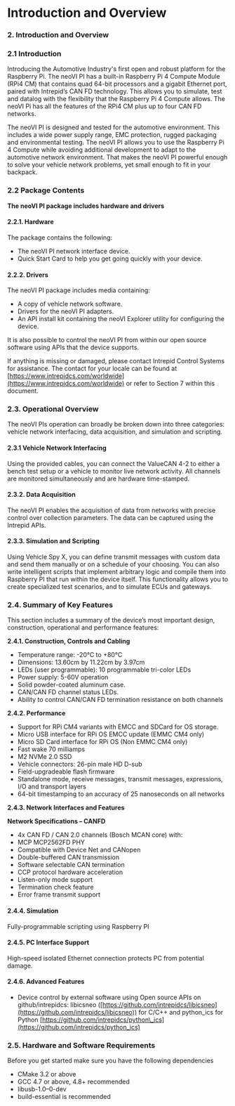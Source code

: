 # Introduction and Overview

### 2. Introduction and Overview

### 2.1 Introduction&#x20;

Introducing the Automotive Industry's first open and robust platform for the Raspberry Pi. The neoVI PI has a built-in Raspberry Pi 4 Compute Module (RPi4 CM) that contains quad 64-bit processors and a gigabit Ethernet port, paired with Intrepid’s CAN FD technology. This allows you to simulate, test and datalog with the flexibility that the Raspberry Pi 4 Compute allows. The neoVI Pi has all the features of the RPi4 CM plus up to four CAN FD networks.&#x20;

The neoVI PI is designed and tested for the automotive environment. This includes a wide power supply range, EMC protection, rugged packaging and environmental testing. The neoVI PI allows you to use the Raspberry Pi 4 Compute while avoiding additional development to adapt to the automotive network environment. That makes the neoVI PI powerful enough to solve your vehicle network problems, yet small enough to fit in your backpack.

### 2.2 Package Contents

**The neoVI PI package includes hardware and drivers**

#### 2.2.1. Hardware&#x20;

The package contains the following:&#x20;

* The neoVI PI network interface device.&#x20;
* Quick Start Card to help you get going quickly with your device.&#x20;

#### 2.2.2. Drivers&#x20;

The neoVI PI package includes media containing:

* A copy of vehicle network software.&#x20;
* Drivers for the neoVI PI adapters.&#x20;
* An API install kit containing the neoVI Explorer utility for configuring the device.&#x20;

It is also possible to control the neoVI PI from within our open source software using APIs that the device supports.&#x20;

If anything is missing or damaged, please contact Intrepid Control Systems for assistance. The contact for your locale can be found at [https://www.intrepidcs.com/worldwide](https://www.intrepidcs.com/worldwide) or refer to Section 7 within this document.

### 2.3. Operational Overview&#x20;

The neoVI PIs operation can broadly be broken down into three categories: vehicle network interfacing, data acquisition, and simulation and scripting.

#### 2.3.1 Vehicle Network Interfacing

Using the provided cables, you can connect the ValueCAN 4-2 to either a bench test setup or a vehicle to monitor live network activity. All channels are monitored simultaneously and are hardware time-stamped.&#x20;

#### 2.3.2. Data Acquisition&#x20;

The neoVI PI enables the acquisition of data from networks with precise control over collection parameters. The data can be captured using the Intrepid APIs.&#x20;

#### 2.3.3. Simulation and Scripting&#x20;

Using Vehicle Spy X, you can define transmit messages with custom data and send them manually or on a schedule of your choosing. You can also write intelligent scripts that implement arbitrary logic and compile them into Raspberry PI that run within the device itself. This functionality allows you to create specialized test scenarios, and to simulate ECUs and gateways.

### 2.4. Summary of Key Features&#x20;

This section includes a summary of the device’s most important design, construction, operational and performance features:

**2.4.1. Construction, Controls and Cabling**

* Temperature range: -20°C to +80°C&#x20;
* Dimensions: 13.60cm by 11.22cm by 3.97cm
* LEDs (user programmable): 10 programmable tri-color LEDs&#x20;
* Power supply: 5-60V operation
* Solid powder-coated aluminum case.&#x20;
* CAN/CAN FD channel status LEDs.&#x20;
* Ability to control CAN/CAN FD termination resistance on both channels

**2.4.2. Performance**

* Support for RPi CM4 variants with EMCC and SDCard for OS storage.&#x20;
* Micro USB interface for RPi OS EMCC update (EMMC CM4 only)&#x20;
* Micro SD Card interface for RPi OS (Non EMMC CM4 only)&#x20;
* Fast wake 70 milliamps
* M2 NVMe 2.0 SSD&#x20;
* Vehicle connectors: 26-pin male HD D-sub&#x20;
* Field-upgradeable flash firmware
* Standalone mode, receive messages, transmit messages, expressions, I/O and transport layers
* 64-bit timestamping to an accuracy of 25 nanoseconds on all networks

**2.4.3. Network Interfaces and Features**

**Network Specifications – CANFD**

* 4x CAN FD / CAN 2.0 channels (Bosch MCAN core) with:
* MCP MCP2562FD PHY
* Compatible with Device Net and CANopen
* Double-buffered CAN transmission
* Software selectable CAN termination
* CCP protocol hardware acceleration&#x20;
* Listen-only mode support&#x20;
* Termination check feature
* &#x20;Error frame transmit support

#### 2.4.4. Simulation&#x20;

Fully-programmable scripting using Raspberry PI&#x20;

#### 2.4.5. PC Interface Support&#x20;

High-speed isolated Ethernet connection protects PC from potential damage.

#### 2.4.6. Advanced Features&#x20;

* Device control by external software using Open source APIs on github/intrepidcs: libicsneo ([https://github.com/intrepidcs/libicsneo](https://github.com/intrepidcs/libicsneo)) for C/C++ and python\_ics for Python [https://github.com/intrepidcs/python\_ics](https://github.com/intrepidcs/python_ics)

### 2.5. Hardware and Software Requirements

Before you get started make sure you have the following dependencies

* CMake 3.2 or above&#x20;
* GCC 4.7 or above, 4.8+ recommended&#x20;
* libusb-1.0–0-dev&#x20;
* build-essential is recommended
